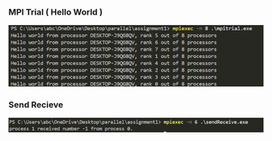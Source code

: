 ### MPI Trial ( Hello World )
![alt text](./outputs/image.png)

### Send Recieve
![alt text](./outputs/image-1.png)